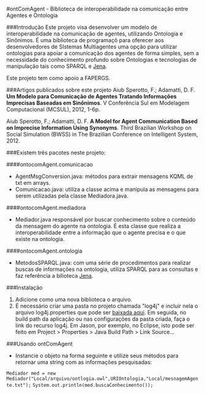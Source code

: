 #ontComAgent - Biblioteca de interoperabilidade na comunicação entre Agentes e Ontologia


###Introdução
Este projeto visa desenvolver um modelo de interoperabilidade na comunicação de agentes, utilizando Ontologia e Sinônimos. É uma biblioteca de programaçõ para oferecer aos desenvolvedores de SIstemas Multiagentes uma opção para utilizar ontologias para apoiar a comunicação dos agentes de forma simples, sem a necessidade do conhecimento profundo sobre Ontologias e tecnologias de manipulação tais como SPARQL e [Jena](http://jena.apache.org/).

Este projeto tem como apoio a FAPERGS.

###Artigos publicados sobre este projeto
Aiub Sperotto, F.; Adamatti, D. F. **Um Modelo para Comunicação de Agentes Tratando Informações Imprecisas Baseadas em Sinônimos**. V Conferência Sul em Modelagem Computacional (MCSUL), 2012, 1-6p.

Aiub Sperotto, F.; Adamatti, D. F. **A Model for Agent Communication Based on Imprecise Information Using Synonyms**. Third  Brazilian Workshop on Social Simulation (BWSS) in The Brazilian Conference on Intelligent System, 2012.


###Existem três pacotes neste projeto:

####ontocomAgent.comunicacao

- AgentMsgConversion.java: métodos para extrair mensagens KQML de txt em arrays.
- Comunicacao.java: utiliza a classe acima e manipula as mensagens para serem utilizadas pela classe Mediadora.java.

####ontocomAgent.mediadora
- Mediador.java responsável por buscar conhecimento sobre o conteúdo da mensagem do agente na ontologia. É esta classe que realiza a interoperabilidade entre a informação que o agente precisa e o que existe na ontologia.

####ontocomAgent.ontologia

- MetodosSPARQL.java: com uma série de procedimentos para realizar buscas de informações na ontologia, utiliza SPARQL para as consultas e faz referência a bilioteca [Jena](http://jena.apache.org/).

###Instalação
1. Adicione como uma nova biblioteca o arquivo.
2. É necessário criar uma pasta no projeto chamada "log4j" e incluir nela o arquivo log4j.properties que pode ser [baixada aqui](https://www.dropbox.com/s/z1jienursw8sund/log4j.properties). Em seguida, no build path da aplicação ou nas configurações da pasta criada, faça o link do recurso log4j. Em Jason, por exemplo, no Eclipse, isto pode ser feito em Project > Properties > Java Build Path > Link Source...

###Usando ontComAgent
- Instancie o objeto na forma seguinte e utilize seus métodos para retornar uma string com as informações pesquisadas:

`Mediador med = new Mediador("Local/arquivo/ontlogia.owl",URIOntologia,"Local/mesnagemAgente.txt");`
`System.out.println(med.buscaConhecimento());`
